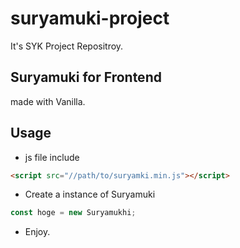 # suryamuki-project
It's SYK Project Repositroy. 

## Suryamuki for Frontend
made with Vanilla.

## Usage
* js file include
```html
<script src="//path/to/suryamki.min.js"></script>
```
* Create a instance of Suryamuki
```javascript
const hoge = new Suryamukhi;
```

* Enjoy.
